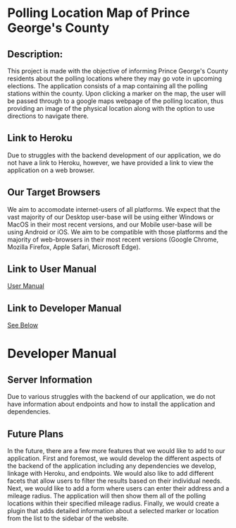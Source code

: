 # Polling Location Map of Prince George's County
## Description:
This project is made with the objective of informing Prince George's County residents about the polling locations where they may go vote in upcoming elections. The application consists of a map containing all the polling stations within the county. Upon clicking a marker on the map, the user will be passed through to a google maps webpage of the polling location, thus providing an image of the physical location along with the option to use directions to navigate there.
## Link to Heroku
Due to struggles with the backend development of our application, we do not have a link to Heroku, however, we have provided a link to view the application on a web browser. 
## Our Target Browsers 
We aim to accomodate internet-users of all platforms. We expect that the vast majority of our Desktop user-base will be using either Windows or MacOS in their most recent versions, and our Mobile user-base will be using Android or iOS. We aim to be compatible with those platforms and the majority of web-browsers in their most recent versions (Google Chrome, Mozilla Firefox, Apple Safari, Microsoft Edge).
## Link to User Manual
[User Manual](/docs/user.md)
## Link to Developer Manual
[See Below](#developer-manual)
# Developer Manual
## Server Information
Due to various struggles with the backend of our application, we do not have information about endpoints and how to install the application and dependencies. 
## Future Plans
In the future, there are a few more features that we would like to add to our application. First and foremost, we would develop the different aspects of the backend of the application including any dependencies we develop, linkage with Heroku, and endpoints. We would also like to add different facets that allow users to filter the results based on their individual needs. Next, we would like to add a form where users can enter their address and a mileage radius. The application will then show them all of the polling locations within their specified mileage radius. Finally, we would create a plugin that adds detailed information about a selected marker or location from the list to the sidebar of the website.
